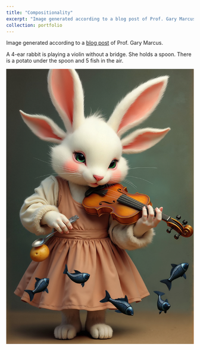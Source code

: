 ```yaml
---
title: "Compositionality"
excerpt: "Image generated according to a blog post of Prof. Gary Marcus.<br/><img src='/images/rabbit.jpg'>"
collection: portfolio
---
```


Image generated according to a [blog post](https://garymarcus.substack.com/p/dont-ride-this-bike-generative-ais) of Prof. Gary Marcus.

A 4-ear rabbit is playing a violin without a bridge. She holds a spoon. There is a potato under the spoon and 5 fish in the air.

![image](/images/rabbit.jpg)